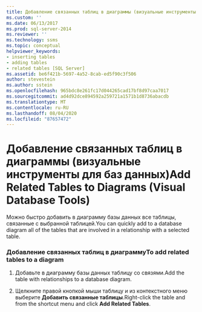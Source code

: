 ```yaml
---
title: Добавление связанных таблиц в диаграммы (визуальные инструменты для баз данных) | Документация Майкрософт
ms.custom: ''
ms.date: 06/13/2017
ms.prod: sql-server-2014
ms.reviewer: ''
ms.technology: ssms
ms.topic: conceptual
helpviewer_keywords:
- inserting tables
- adding tables
- related tables [SQL Server]
ms.assetid: be6f421b-5697-4a52-8cab-ed5f90c3f506
author: stevestein
ms.author: sstein
ms.openlocfilehash: 965bdc8e261fc17d044265cad17bf8d97caa7017
ms.sourcegitcommit: ad4d92dce894592a259721a1571b1d8736abacdb
ms.translationtype: MT
ms.contentlocale: ru-RU
ms.lasthandoff: 08/04/2020
ms.locfileid: "87657472"
---
```

# <a name="add-related-tables-to-diagrams-visual-database-tools"></a><span data-ttu-id="6d8e8-102">Добавление связанных таблиц в диаграммы (визуальные инструменты для баз данных)</span><span class="sxs-lookup"><span data-stu-id="6d8e8-102">Add Related Tables to Diagrams (Visual Database Tools)</span></span>
  <span data-ttu-id="6d8e8-103">Можно быстро добавить в диаграмму базы данных все таблицы, связанные с выбранной таблицей.</span><span class="sxs-lookup"><span data-stu-id="6d8e8-103">You can quickly add to a database diagram all of the tables that are involved in a relationship with a selected table.</span></span>  
  
### <a name="to-add-related-tables-to-a-diagram"></a><span data-ttu-id="6d8e8-104">Добавление связанных таблиц в диаграмму</span><span class="sxs-lookup"><span data-stu-id="6d8e8-104">To add related tables to a diagram</span></span>  
  
1.  <span data-ttu-id="6d8e8-105">Добавьте в диаграмму базы данных таблицу со связями.</span><span class="sxs-lookup"><span data-stu-id="6d8e8-105">Add the table with relationships to a database diagram.</span></span>  
  
2.  <span data-ttu-id="6d8e8-106">Щелкните правой кнопкой мыши таблицу и из контекстного меню выберите **Добавить связанные таблицы**.</span><span class="sxs-lookup"><span data-stu-id="6d8e8-106">Right-click the table and from the shortcut menu and click **Add Related Tables**.</span></span>  
  
  
